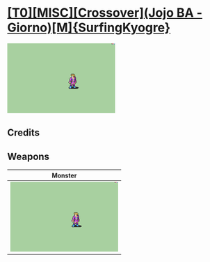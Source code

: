 # [\[T0\]\[MISC\]\[Crossover\]\(Jojo BA - Giorno\)\[M\]{SurfingKyogre}](./%5BT0%5D%5BMISC%5D%5BCrossover%5D(Jojo%20BA%20-%20Giorno)%5BM%5D%7BSurfingKyogre%7D)

<img src="./8.%20Monster/Monster_000.png" alt="[T0][MISC][Crossover](Jojo BA - Giorno)[M]{SurfingKyogre} standing" />

## Credits



## Weapons


|Monster |
|  :---: |
| <img alt="Monster animation" src="./8.%20Monster/Monster.gif" /> |
